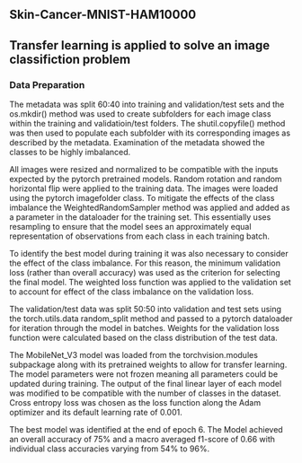 
## Skin-Cancer-MNIST-HAM10000
## Transfer learning  is applied to solve an image classifiction problem
### Data Preparation
The metadata was split 60:40 into training and validation/test sets and the os.mkdir() method was used to create subfolders for each image class within the training and validatioin/test folders. The shutil.copyfile() method was then used to populate each subfolder with its corresponding images as described by the metadata. Examination of the metadata showed the classes to be highly imbalanced.

All images were resized and normalized to be compatible with the inputs expected by the pytorch pretrained models. Random rotation and random horizontal flip were applied to the training data.  The images were loaded using the pytorch imagefolder class. To mitigate the effects of the class imbalance the WeightedRandomSampler method was applied and added as a parameter in the dataloader for the training set. This essentially uses resampling to ensure that the model sees an approximately equal representation of observations from each class in each training batch. 

To identify the best model during training it was also necessary to consider the effect of the class imbalance. For this reason, the minimum validation loss (rather than overall accuracy) was used as the criterion for selecting the final model.  The weighted loss function was applied to the validation set to account for effect of the class imbalance on the validation loss.

The validation/test data was split 50:50 into validation and test sets using the torch.utils.data random_split method and passed to a pytorch dataloader for iteration through the model in batches. Weights for the validation loss function were calculated based on the class distribution of the test data.

The MobileNet_V3 model was loaded from the torchvision.modules subpackage along with its pretrained weights  to allow for transfer
learning. The model parameters were not frozen meaning all parameters could be updated during training. The output of the final linear layer of each model was modified to be compatible with the number of classes in the dataset. Cross entropy loss was
chosen as the loss function along the Adam optimizer and its default learning rate of 0.001.

The best model was identified at the end of epoch 6.  The Model achieved an overall accuracy of 75% and a macro averaged f1-score of 0.66 with individual class accuracies varying from 54% to 96%.
